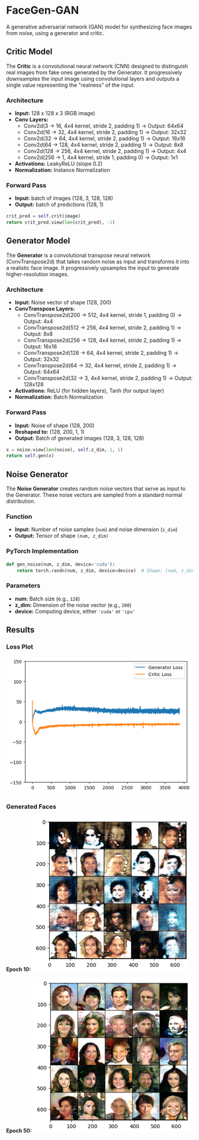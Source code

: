 # FaceGen-GAN
A generative adversarial network (GAN) model for synthesizing face images from noise, using a generator and critic.

## Critic Model

The **Critic** is a convolutional neural network (CNN) designed to distinguish real images from fake ones generated by the Generator. It progressively downsamples the input image using convolutional layers and outputs a single value representing the "realness" of the input.

### Architecture
- **Input:** 128 x 128 x 3 (RGB image)
- **Conv Layers:**
  - Conv2d(3 -> 16, 4x4 kernel, stride 2, padding 1) -> Output: 64x64
  - Conv2d(16 -> 32, 4x4 kernel, stride 2, padding 1) -> Output: 32x32
  - Conv2d(32 -> 64, 4x4 kernel, stride 2, padding 1) -> Output: 16x16
  - Conv2d(64 -> 128, 4x4 kernel, stride 2, padding 1) -> Output: 8x8
  - Conv2d(128 -> 256, 4x4 kernel, stride 2, padding 1) -> Output: 4x4
  - Conv2d(256 -> 1, 4x4 kernel, stride 1, padding 0) -> Output: 1x1
- **Activations:** LeakyReLU (slope 0.2)
- **Normalization:** Instance Normalization

### Forward Pass
- **Input:** batch of images (128, 3, 128, 128)
- **Output:** batch of predictions (128, 1)

```python
crit_pred = self.crit(image)
return crit_pred.view(len(crit_pred), -1)
```

## Generator Model

The **Generator** is a convolutional transpose neural network (ConvTranspose2d) that takes random noise as input and transforms it into a realistic face image. It progressively upsamples the input to generate higher-resolution images.

### Architecture
- **Input:** Noise vector of shape (128, 200)
- **ConvTranspose Layers:**
  - ConvTranspose2d(200 -> 512, 4x4 kernel, stride 1, padding 0) -> Output: 4x4
  - ConvTranspose2d(512 -> 256, 4x4 kernel, stride 2, padding 1) -> Output: 8x8
  - ConvTranspose2d(256 -> 128, 4x4 kernel, stride 2, padding 1) -> Output: 16x16
  - ConvTranspose2d(128 -> 64, 4x4 kernel, stride 2, padding 1) -> Output: 32x32
  - ConvTranspose2d(64 -> 32, 4x4 kernel, stride 2, padding 1) -> Output: 64x64
  - ConvTranspose2d(32 -> 3, 4x4 kernel, stride 2, padding 1) -> Output: 128x128
- **Activations:** ReLU (for hidden layers), Tanh (for output layer)
- **Normalization:** Batch Normalization

### Forward Pass
- **Input:** Noise of shape (128, 200)
- **Reshaped to:** (128, 200, 1, 1)
- **Output:** Batch of generated images (128, 3, 128, 128)

```python
x = noise.view(len(noise), self.z_dim, 1, 1)
return self.gen(x)
```
## Noise Generator

The **Noise Generator** creates random noise vectors that serve as input to the Generator. These noise vectors are sampled from a standard normal distribution.

### Function
- **Input:** Number of noise samples (`num`) and noise dimension (`z_dim`)
- **Output:** Tensor of shape `(num, z_dim)`

### PyTorch Implementation

```python
def gen_noise(num, z_dim, device='cuda'):
    return torch.randn(num, z_dim, device=device)  # Shape: (num, z_dim)
```
### Parameters
- **num:** Batch size (e.g., `128`)
- **z_dim:** Dimension of the noise vector (e.g., `200`)
- **device:** Computing device, either `'cuda'` or `'cpu'`

## Results

### Loss Plot
![Loss Plot](results/loss50.png)

### Generated Faces
**Epoch 10:**
![Generated Faces Epoch 10](results/plot10.png)

**Epoch 50:**
![Generated Faces Epoch 50](results/plot50.png)
